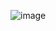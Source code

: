 ![image](https://github.com/Spayk20/telegramChatsScraper/assets/71835414/70341520-a713-40cd-99de-cf56582c48fd)
